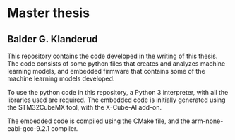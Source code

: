 # Master thesis
## Balder G. Klanderud
This repository contains the code developed in the writing of this thesis. 
The code consists of some python files that creates and analyzes machine learning models,
and embedded firmware that contains some of the machine learning models developed.

To use the python code in this repository, a Python 3 interpreter, with all the libraries used are required.
The embedded code is initially generated using the STM32CubeMX tool, with the X-Cube-AI add-on.

The embedded code is compiled using the CMake file, and the arm-none-eabi-gcc-9.2.1 compiler. 

  
